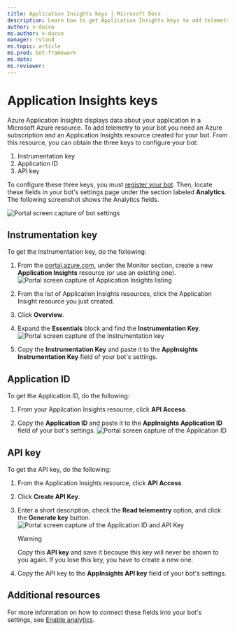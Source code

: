 ```yaml
---
title: Application Insights keys | Microsoft Docs
description: Learn how to get Application Insights keys to add telemetry to a bot.
author: v-ducvo
ms.author: v-ducvo
manager: rstand
ms.topic: article
ms.prod: bot-framework
ms.date: 
ms.reviewer: 
---
```


# Application Insights keys

Azure Application Insights displays data about your application in a Microsoft Azure resource. To add telemetry to your bot you need an Azure subscription and an Application Insights resource created for your bot. From this resource, you can obtain the three keys to configure your bot:

1. Instrumentation key
2. Application ID
3. API key

To configure these three keys, you must [register your bot](portal-register-bot.md). Then, locate these fields in your bot's settings page under the section labeled **Analytics**. The following screenshot shows the Analytics fields.

![Portal screen capture of bot settings](~/media/portal-app-insights-analytics.png)

## Instrumentation key

To get the Instrumentation key, do the following:
1. From the [portal.azure.com](http://portal.azure.com), under the Monitor section, create a new **Application Insights** resource (or use an existing one).
![Portal screen capture of Application Insights listing](~/media/portal-app-insights-add-new.png)

2. From the list of Application Insights resources, click the Application Insight resource you just created.

3. Click **Overview**.

4. Expand the **Essentials** block and find the **Instrumentation Key**. 
![Portal screen capture of the Instrumentation key](~/media/portal-app-insights-instrumentation-key.png)

5. Copy the **Instrumentation Key** and paste it to the **AppInsights Instrumentation Key** field of your bot's settings.

## Application ID

To get the Application ID, do the following:
1. From your Application Insights resource, click **API Access**.

2. Copy the **Application ID** and paste it to the **AppInsights Application ID** field of your bot's settings. 
![Portal screen capture of the Application ID](~/media/portal-app-insights-appid.png)

## API key

To get the API key, do the following:
1. From the Application Insights resource, click **API Access**.

2. Click **Create API Key**.

3. Enter a short description, check the **Read telementry** option, and click the **Generate key** button.
![Portal screen capture of the Application ID and API Key](~/media/portal-app-insights-appid-apikey.png)

   > [!WARNING]
   > Copy this **API key** and save it because this key will never be shown to you again. If you lose this key, you have to create a new one.

4. Copy the API key to the **AppInsights API key** field of your bot's settings.

## Additional resources
For more information on how to connect these fields into your bot's settings, see [Enable analytics](~/portal-analytics-overview.md).